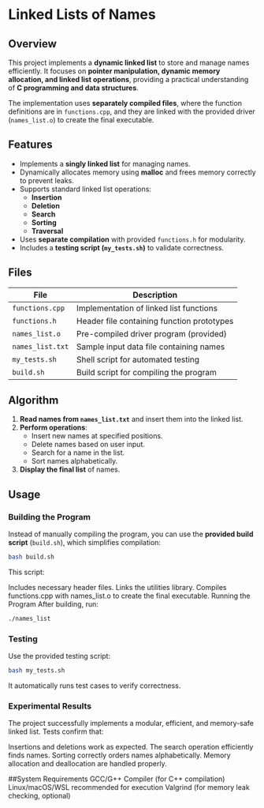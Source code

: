 # Linked Lists of Names

## Overview
This project implements a **dynamic linked list** to store and manage names efficiently. It focuses on **pointer manipulation, dynamic memory allocation, and linked list operations**, providing a practical understanding of **C programming and data structures**.

The implementation uses **separately compiled files**, where the function definitions are in `functions.cpp`, and they are linked with the provided driver (`names_list.o`) to create the final executable.

## Features
- Implements a **singly linked list** for managing names.
- Dynamically allocates memory using **malloc** and frees memory correctly to prevent leaks.
- Supports standard linked list operations:
  - **Insertion**
  - **Deletion**
  - **Search**
  - **Sorting**
  - **Traversal**
- Uses **separate compilation** with provided `functions.h` for modularity.
- Includes a **testing script (`my_tests.sh`)** to validate correctness.

## Files
| File | Description |
|------|------------|
| `functions.cpp` | Implementation of linked list functions |
| `functions.h` | Header file containing function prototypes |
| `names_list.o` | Pre-compiled driver program (provided) |
| `names_list.txt` | Sample input data file containing names |
| `my_tests.sh` | Shell script for automated testing |
| `build.sh` | Build script for compiling the program |

## Algorithm
1. **Read names from `names_list.txt`** and insert them into the linked list.
2. **Perform operations**:
   - Insert new names at specified positions.
   - Delete names based on user input.
   - Search for a name in the list.
   - Sort names alphabetically.
3. **Display the final list** of names.

## Usage

### **Building the Program**
Instead of manually compiling the program, you can use the **provided build script** (`build.sh`), which simplifies compilation:
```sh
bash build.sh
```
This script:

Includes necessary header files.
Links the utilities library.
Compiles functions.cpp with names_list.o to create the final executable.
Running the Program
After building, run:

```sh
./names_list
```

### **Testing**
Use the provided testing script:

```sh
bash my_tests.sh
```
It automatically runs test cases to verify correctness.

### **Experimental Results**
The project successfully implements a modular, efficient, and memory-safe linked list. Tests confirm that:

Insertions and deletions work as expected.
The search operation efficiently finds names.
Sorting correctly orders names alphabetically.
Memory allocation and deallocation are handled properly.

##System Requirements
GCC/G++ Compiler (for C++ compilation)
Linux/macOS/WSL recommended for execution
Valgrind (for memory leak checking, optional)
